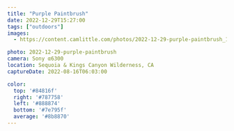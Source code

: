```yaml
---
title: "Purple Paintbrush"
date: 2022-12-29T15:27:00
tags: ["outdoors"]
images:
  - https://content.camlittle.com/photos/2022-12-29-purple-paintbrush_1280.jpg

photo: 2022-12-29-purple-paintbrush
camera: Sony α6300
location: Sequoia & Kings Canyon Wilderness, CA
captureDate: 2022-08-16T06:03:00

color:
  top: '#84816f'
  right: '#787758'
  left: '#888874'
  bottom: '#7e795f'
  average: '#8b8870'
---
```


